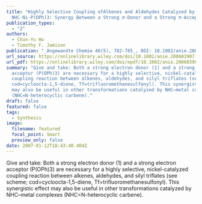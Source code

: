 ```yaml
---
title: "Highly Selective Coupling ofAlkenes and Aldehydes Catalyzed by
  NHC-Ni-P(OPh)3: Synergy Between a Strong σ-Donor and a Strong π-Acceptor"
publication_types:
  - "2"
authors:
  - Chun-Yu Ho
  - Timothy F. Jamison
publication: "_Angewandte Chemie 46(5), 782-785_, DOI: 10.1002/anie.200603907"
url_source: https://onlinelibrary.wiley.com/doi/10.1002/anie.200603907
url_pdf: https://onlinelibrary.wiley.com/doi/epdf/10.1002/anie.200603907
summary: "Give and take: Both a strong electron donor (1) and a strong electron
  acceptor (P(OPh)3) are necessary for a highly selective, nickel-catalyzed
  coupling reaction between alkenes, aldehydes, and silyl triflates (see scheme;
  cod=cycloocta-1,5-diene, Tf=trifluoromethanesulfonyl). This synergistic effect
  may also be useful in other transformations catalyzed by NHC–metal complexes
  (NHC=N-heterocyclic carbene)."
draft: false
featured: false
tags:
  - Synthesis
image:
  filename: featured
  focal_point: Smart
  preview_only: false
date: 2007-01-12T18:43:40.404Z
---
```

  Give and take: Both a strong electron donor (1) and a strong electron acceptor (P(OPh)3) are necessary for a highly selective, nickel-catalyzed coupling reaction between alkenes, aldehydes, and silyl triflates (see scheme; cod=cycloocta-1,5-diene, Tf=trifluoromethanesulfonyl). This synergistic effect may also be useful in other transformations catalyzed by NHC–metal complexes (NHC=N-heterocyclic carbene).
